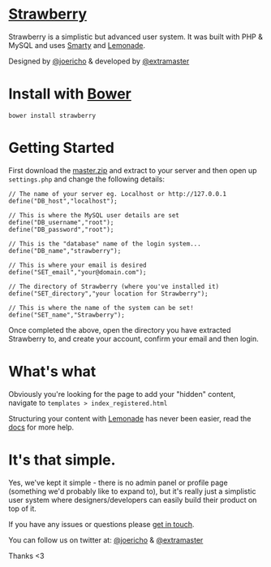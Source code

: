 # [Strawberry](http://lifes.gd/strawberry)
Strawberry is a simplistic but advanced user system. It was built with PHP & MySQL and uses [Smarty](http://www.smarty.net) and [Lemonade](http://lemonade.im).

Designed by [@joericho](http://twitter.com/joericho) & developed by [@extramaster](https://twitter.com/extramaster)

# Install with [Bower](http://bower.io)
```
bower install strawberry
```

# Getting Started
First download the [master.zip](https://github.com/lifesgood/strawberry/archive/master.zip) and extract to your server and then open up `settings.php` and change the following details:

```
// The name of your server eg. Localhost or http://127.0.0.1
define("DB_host","localhost");

// This is where the MySQL user details are set
define("DB_username","root");
define("DB_password","root");

// This is the "database" name of the login system...
define("DB_name","strawberry");

// This is where your email is desired
define("SET_email","your@domain.com");

// The directory of Strawberry (where you've installed it)
define("SET_directory","your location for Strawberry");

// This is where the name of the system can be set!
define("SET_name","Strawberry");
```

Once completed the above, open the directory you have extracted Strawberry to, and create your account, confirm your email and then login.

# What's what
Obviously you're looking for the page to add your "hidden" content, navigate to `templates > index_registered.html`

Structuring your content with [Lemonade](https://github.com/dope/lemonade/blob/master/README.md) has never been easier, read the [docs](https://github.com/dope/lemonade/blob/master/README.md) for more help.

# It's that simple.
Yes, we've kept it simple - there is no admin panel or profile page (something we'd probably like to expand to), but it's really just a simplistic user system where
designers/developers can easily build their product on top of it.

If you have any issues or questions please [get in touch](https://github.com/lifesgood/strawberry/issues/new).

You can follow us on twitter at: [@joericho](http://twitter.com/joericho) & [@extramaster](http://twitter.com/extramaster)

Thanks <3
